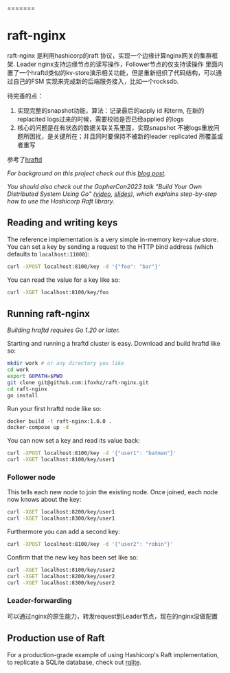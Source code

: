 
=======
# raft-nginx
raft-nginx 是利用hashicorp的raft 协议，实现一个边缘计算nginx网关的集群框架.
Leader nginx支持边缘节点的读写操作，Follower节点的仅支持读操作
里面内置了一个hraftd类似的kv-store演示相关功能，但是重新组织了代码结构，可以通过自己的FSM 实现来完成新的后端服务接入，比如一个rocksdb.

待完善的点：
1.  实现完整的snapshot功能，算法：记录最后的apply id 和term, 在新的replacited logs过来的时候，需要校验是否已经applied 的logs
2.  核心的问题是在有状态的数据关联关系里面，实现snapshot 不被logs重放问题所困扰，是关键所在；并且同时要保持不被新的leader replicated 所覆盖或者重写


参考了[hraftd](https://github.com/otoolep/hraftd)

_For background on this project check out this [blog post](http://www.philipotoole.com/building-a-distributed-key-value-store-using-raft/)._

_You should also check out the GopherCon2023 talk "Build Your Own Distributed System Using Go" ([video](https://www.youtube.com/watch?v=8XbxQ1Epi5w), [slides](https://www.philipotoole.com/gophercon2023)), which explains step-by-step how to use the Hashicorp Raft library._



## Reading and writing keys
The reference implementation is a very simple in-memory key-value store. You can set a key by sending a request to the HTTP bind address (which defaults to `localhost:11000`):
```bash
curl -XPOST localhost:8100/key -d '{"foo": "bar"}'
```

You can read the value for a key like so:
```bash
curl -XGET localhost:8100/key/foo
```

## Running raft-nginx
*Building hraftd requires Go 1.20 or later.*

Starting and running a hraftd cluster is easy. Download and build hraftd like so:
```bash
mkdir work # or any directory you like
cd work
export GOPATH=$PWD
git clone git@github.com:ifoxhz/raft-nginx.git
cd raft-nginx
go install
```

Run your first hraftd node like so:
```bash
docker build -t raft-nginx:1.0.0 .
docker-compose up -d
```

You can now set a key and read its value back:
```bash
curl -XPOST localhost:8100/key -d '{"user1": "batman"}'
curl -XGET localhost:8100/key/user1
```

### Follower node
This tells each new node to join the existing node. Once joined, each node now knows about the key:
```bash
curl -XGET localhost:8200/key/user1
curl -XGET localhost:8300/key/user1
```

Furthermore you can add a second key:
```bash
curl -XPOST localhost:8100/key -d '{"user2": "robin"}'
```

Confirm that the new key has been set like so:
```bash
curl -XGET localhost:8100/key/user2
curl -XGET localhost:8200/key/user2
curl -XGET localhost:8300/key/user2
```

### Leader-forwarding
可以通过nginx的原生能力，转发request到Leader节点，现在的nginx没做配置

## Production use of Raft
For a production-grade example of using Hashicorp's Raft implementation, to replicate a SQLite database, check out [rqlite](https://github.com/rqlite/rqlite).


